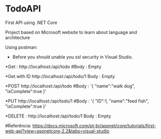 # TodoAPI
First API using .NET Core

Project based on Microsoft website to learn about language and architecture

Using postman:
- Before you should unable you ssl security in Visual Studio.

*Get :
http://localhost:<PORT>/api/todo
#Body :
Empty


*Get with ID
http://localhost:<PORT>/api/todo/1
Body :
Empty


*POST
http://localhost:<PORT>/api/todo
#Body :
'{
"name":"walk dog",
"isComplete":true
}'


*PUT
http://localhost:<PORT>/api/todo/1
#Body :
'{
    "ID":1,
    "name":"feed fish",
    "isComplete":true
 }'

*DELETE :
http://localhost:<PORT>/api/todo/1
Body :
Empty

#Referência:
https://docs.microsoft.com/pt-br/aspnet/core/tutorials/first-web-api?view=aspnetcore-2.2&tabs=visual-studio
